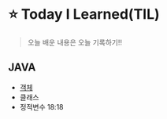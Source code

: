 # ⭐️ Today I Learned(TIL)
> 오늘 배운 내용은 오늘 기록하기!!
## JAVA
* [객체](./Java/MountainBike.java)
* 클래스
* 정적변수 18:18

